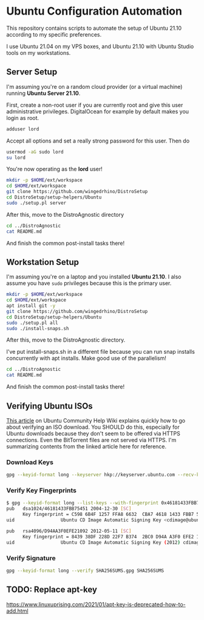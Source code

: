 # Ubuntu Configuration Automation

This repository contains scripts to automate the setup of Ubuntu 21.10 according
to my specific preferences.

I use Ubuntu 21.04 on my VPS boxes, and Ubuntu 21.10 with Ubuntu Studio tools
on my workstations.

## Server Setup

I'm assuming you're on a random cloud provider (or a virtual machine) running
**Ubuntu Server 21.10**.

First, create a non-root user if you are currently root and give this user
administrative privileges. DigitalOcean for example by default makes you login
as root.

```bash
adduser lord
```

Accept all options and set a really strong password for this user. Then do

```bash
usermod -aG sudo lord
su lord
```

You're now operating as the **lord** user!

```bash
mkdir -p $HOME/ext/workspace
cd $HOME/ext/workspace
git clone https://github.com/wingedrhino/DistroSetup
cd DistroSetup/setup-helpers/Ubuntu
sudo ./setup.pl server
```

After this, move to the DistroAgnostic directory

```bash
cd ../DistroAgnostic
cat README.md
```

And finish the common post-install tasks there!

## Workstation Setup

I'm assuming you're on a laptop and you installed **Ubuntu 21.10**. I also
assume you have `sudo` privileges because this is the primary user.

```bash
mkdir -p $HOME/ext/workspace
cd $HOME/ext/workspace
apt install git -y
git clone https://github.com/wingedrhino/DistroSetup
cd DistroSetup/setup-helpers/Ubuntu
sudo ./setup.pl all
sudo ./install-snaps.sh
```

After this, move to the DistroAgnostic directory.

I've put install-snaps.sh in a different file because you can run snap installs
concurrently with apt installs. Make good use of the parallelism!

```bash
cd ../DistroAgnostic
cat README.md
```

And finish the common post-install tasks there!

## Verifying Ubuntu ISOs

[This article](https://help.ubuntu.com/community/VerifyIsoHowto) on Ubuntu
Community Help Wiki explains quickly how to go about verifying an ISO download.
You SHOULD do this, especially for Ubuntu downloads because they don't seem to
be offered via HTTPS connections. Even the BitTorrent files are not served via
HTTPS. I'm summarizing contents from the linked article here for reference.

### Download Keys

```bash
gpg --keyid-format long --keyserver hkp://keyserver.ubuntu.com --recv-keys 0x46181433FBB75451 0xD94AA3F0EFE21092
```

### Verify Key Fingerprints

```bash
$ gpg --keyid-format long --list-keys --with-fingerprint 0x46181433FBB75451 0xD94AA3F0EFE21092
pub   dsa1024/46181433FBB75451 2004-12-30 [SC]
      Key fingerprint = C598 6B4F 1257 FFA8 6632  CBA7 4618 1433 FBB7 5451
uid                 Ubuntu CD Image Automatic Signing Key <cdimage@ubuntu.com>

pub   rsa4096/D94AA3F0EFE21092 2012-05-11 [SC]
      Key fingerprint = 8439 38DF 228D 22F7 B374  2BC0 D94A A3F0 EFE2 1092
uid                 Ubuntu CD Image Automatic Signing Key (2012) cdimage@ubuntu.com>
```

### Verify Signature

```bash
gpg --keyid-format long --verify SHA256SUMS.gpg SHA256SUMS
```

## TODO: Replace apt-key

https://www.linuxuprising.com/2021/01/apt-key-is-deprecated-how-to-add.html

